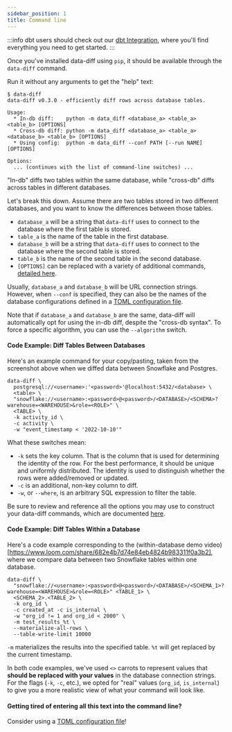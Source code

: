```yaml
---
sidebar_position: 1
title: Command line
---
```


:::info
dbt users should check out our [dbt Integration](/docs/os_diff/dbt_integration.md), where you'll find everything you need to get started.
:::

Once you've installed data-diff using `pip`, it should be available through the `data-diff` command.

Run it without any arguments to get the "help" text:

```shell
$ data-diff
data-diff v0.3.0 - efficiently diff rows across database tables.

Usage:
  * In-db diff:    python -m data_diff <database_a> <table_a> <table_b> [OPTIONS]
  * Cross-db diff: python -m data_diff <database_a> <table_a> <database_b> <table_b> [OPTIONS]
  * Using config:  python -m data_diff --conf PATH [--run NAME] [OPTIONS]

Options:
  ... (continues with the list of command-line switches) ...
```

"In-db" diffs two tables within the same database, while "cross-db" diffs across tables in different databases.

Let's break this down. Assume there are two tables stored in two different databases, and you want to know the differences between those tables.

- `database_a` will be a string that `data-diff` uses to connect to the database where the first table is stored.
- `table_a` is the name of the table in the first database.
- `database_b` will be a string that `data-diff` uses to connect to the database where the second table is stored.
- `table_b` is the name of the second table in the second database.
- `[OPTIONS]` can be replaced with a variety of additional commands, [detailed here](./options).

Usually, `database_a` and `database_b` will be URL connection strings. However, when `--conf` is specified, they can also be the names of the database configurations defined in a [TOML configuration file](./how_to_use_with_toml).

Note that if `database_a` and `database_b` are the same, data-diff will automatically opt for using the in-db diff, despite the "cross-db syntax". To force a specific algorithm, you can use the `--algorithm` switch.


#### Code Example: Diff Tables Between Databases
Here's an example command for your copy/pasting, taken from the screenshot above when we diffed data between Snowflake and Postgres.

```shell
data-diff \
  postgresql://<username>:'<password>'@localhost:5432/<database> \
  <table> \
  "snowflake://<username>:<password>@<password>/<DATABASE>/<SCHEMA>?warehouse=<WAREHOUSE>&role=<ROLE>" \
  <TABLE> \
  -k activity_id \
  -c activity \
  -w "event_timestamp < '2022-10-10'"
```

What these switches mean:

- `-k` sets the key column. That is the column that is used for determining the identity of the row. For the best performance, it should be unique and uniformly distributed. The identity is used to distinguish whether the rows were added/removed or updated.
- `-c` is an additional, non-key column to diff.
- `-w`, or `--where`, is an arbitrary SQL expression to filter the table.

Be sure to review and reference all the options you may use to construct your data-diff commands, which are documented [here](./options).

#### Code Example: Diff Tables Within a Database

Here's a code example corresponding to the (within-database demo video)[https://www.loom.com/share/682e4b7d74e84eb4824b983311f0a3b2], where we compare data between two Snowflake tables within one database.

```shell
data-diff \
  "snowflake://<username>:<password>@<password>/<DATABASE>/<SCHEMA_1>?warehouse=<WAREHOUSE>&role=<ROLE>" <TABLE_1> \
  <SCHEMA_2>.<TABLE_2> \
  -k org_id \
  -c created_at -c is_internal \
  -w "org_id != 1 and org_id < 2000" \
  -m test_results_%t \
  --materialize-all-rows \
  --table-write-limit 10000
```

`-m` materializes the results into the specified table. `%t` will get replaced by the current timestamp.

In both code examples, we've used `<>` carrots to represent values that **should be replaced with your values** in the database connection strings. For the flags (`-k`, `-c`, etc.), we opted for "real" values (`org_id`, `is_internal`) to give you a more realistic view of what your command will look like.

#### Getting tired of entering all this text into the command line?

Consider using a [TOML configuration file](./how_to_use_with_toml)!